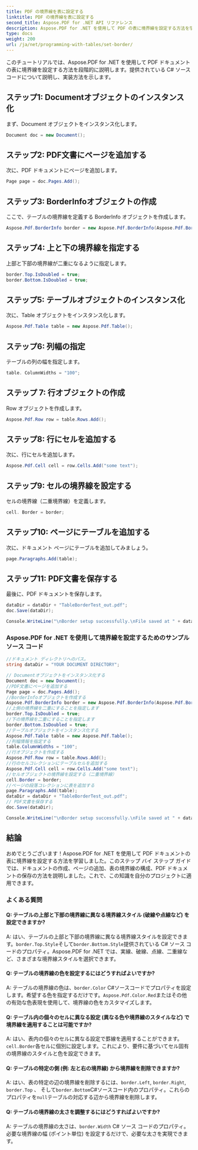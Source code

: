 ```yaml
---
title: PDF の境界線を表に設定する
linktitle: PDF の境界線を表に設定する
second_title: Aspose.PDF for .NET API リファレンス
description: Aspose.PDF for .NET を使用して PDF の表に境界線を設定する方法を学習します。
type: docs
weight: 200
url: /ja/net/programming-with-tables/set-border/
---
```

このチュートリアルでは、Aspose.PDF for .NET を使用して PDF ドキュメントの表に境界線を設定する方法を段階的に説明します。提供されている C# ソース コードについて説明し、実装方法を示します。

## ステップ1: Documentオブジェクトのインスタンス化
まず、Document オブジェクトをインスタンス化します。

```csharp
Document doc = new Document();
```

## ステップ2: PDF文書にページを追加する
次に、PDF ドキュメントにページを追加します。

```csharp
Page page = doc.Pages.Add();
```

## ステップ3: BorderInfoオブジェクトの作成
ここで、テーブルの境界線を定義する BorderInfo オブジェクトを作成します。

```csharp
Aspose.Pdf.BorderInfo border = new Aspose.Pdf.BorderInfo(Aspose.Pdf.BorderSide.All);
```

## ステップ4: 上と下の境界線を指定する
上部と下部の境界線が二重になるように指定します。

```csharp
border.Top.IsDoubled = true;
border.Bottom.IsDoubled = true;
```

## ステップ5: テーブルオブジェクトのインスタンス化
次に、Table オブジェクトをインスタンス化します。

```csharp
Aspose.Pdf.Table table = new Aspose.Pdf.Table();
```

## ステップ6: 列幅の指定
テーブルの列の幅を指定します。

```csharp
table. ColumnWidths = "100";
```

## ステップ 7: 行オブジェクトの作成
Row オブジェクトを作成します。

```csharp
Aspose.Pdf.Row row = table.Rows.Add();
```

## ステップ8: 行にセルを追加する
次に、行にセルを追加します。

```csharp
Aspose.Pdf.Cell cell = row.Cells.Add("some text");
```

## ステップ9: セルの境界線を設定する
セルの境界線（二重境界線）を定義します。

```csharp
cell. Border = border;
```

## ステップ10: ページにテーブルを追加する
次に、ドキュメント ページにテーブルを追加してみましょう。

```csharp
page.Paragraphs.Add(table);
```

## ステップ11: PDF文書を保存する
最後に、PDF ドキュメントを保存します。

```csharp
dataDir = dataDir + "TableBorderTest_out.pdf";
doc.Save(dataDir);

Console.WriteLine("\nBorder setup successfully.\nFile saved at " + dataDir);
```

### Aspose.PDF for .NET を使用して境界線を設定するためのサンプル ソース コード

```csharp
//ドキュメント ディレクトリへのパス。
string dataDir = "YOUR DOCUMENT DIRECTORY";

// Documentオブジェクトをインスタンス化する
Document doc = new Document();
//PDF文書にページを追加する
Page page = doc.Pages.Add();
//BorderInfoオブジェクトを作成する
Aspose.Pdf.BorderInfo border = new Aspose.Pdf.BorderInfo(Aspose.Pdf.BorderSide.All);
//上側の境界線を二重にすることを指定します
border.Top.IsDoubled = true;
//下の境界線を二重にすることを指定します
border.Bottom.IsDoubled = true;
//テーブルオブジェクトをインスタンス化する
Aspose.Pdf.Table table = new Aspose.Pdf.Table();
//列幅情報を指定する
table.ColumnWidths = "100";
//行オブジェクトを作成する
Aspose.Pdf.Row row = table.Rows.Add();
//行のセルコレクションにテーブルセルを追加する
Aspose.Pdf.Cell cell = row.Cells.Add("some text");
//セルオブジェクトの境界線を設定する（二重境界線）
cell.Border = border;
//ページの段落コレクションに表を追加する
page.Paragraphs.Add(table);
dataDir = dataDir + "TableBorderTest_out.pdf";
// PDF文書を保存する
doc.Save(dataDir);

Console.WriteLine("\nBorder setup successfully.\nFile saved at " + dataDir);
```

## 結論
おめでとうございます！Aspose.PDF for .NET を使用して PDF ドキュメントの表に境界線を設定する方法を学習しました。このステップ バイ ステップ ガイドでは、ドキュメントの作成、ページの追加、表の境界線の構成、PDF ドキュメントの保存の方法を説明しました。これで、この知識を自分のプロジェクトに適用できます。

### よくある質問

#### Q: テーブルの上部と下部の境界線に異なる境界線スタイル (破線や点線など) を設定できますか?

 A: はい、テーブルの上部と下部の境界線に異なる境界線スタイルを設定できます。`border.Top.Style`そして`border.Bottom.Style`提供されている C# ソース コードのプロパティ。Aspose.PDF for .NET では、実線、破線、点線、二重線など、さまざまな境界線スタイルを選択できます。

#### Q: テーブルの境界線の色を設定するにはどうすればよいですか?

 A: テーブルの境界線の色は、`border.Color` C#ソースコードでプロパティを設定します。希望する色を指定するだけです。`Aspose.Pdf.Color.Red`またはその他の有効な色表現を使用して、境界線の色をカスタマイズします。

#### Q: テーブル内の個々のセルに異なる設定 (異なる色や境界線のスタイルなど) で境界線を適用することは可能ですか?

 A: はい、表内の個々のセルに異なる設定で罫線を適用することができます。`cell.Border`各セルに個別に設定します。これにより、要件に基づいてセル固有の境界線のスタイルと色を設定できます。

#### Q: テーブルの特定の側 (例: 左と右の境界線) から境界線を削除できますか?

 A: はい、表の特定の辺の境界線を削除するには、`border.Left`, `border.Right`, `border.Top` 、 そして`border.Bottom`C#ソースコード内のプロパティ。これらのプロパティを`null`テーブルの対応する辺から境界線を削除します。

#### Q: テーブルの境界線の太さを調整するにはどうすればよいですか?

 A: テーブルの境界線の太さは、`border.Width` C# ソース コードのプロパティ。必要な境界線の幅 (ポイント単位) を設定するだけで、必要な太さを実現できます。